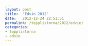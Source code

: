 ```yaml
---
layout: post
title:  "Edvin 2012"
date:   2012-12-24 22:51:51
permalink: /topplistorna/2012/edvin/
categories:
- topplistorna
- edvin
---
```

